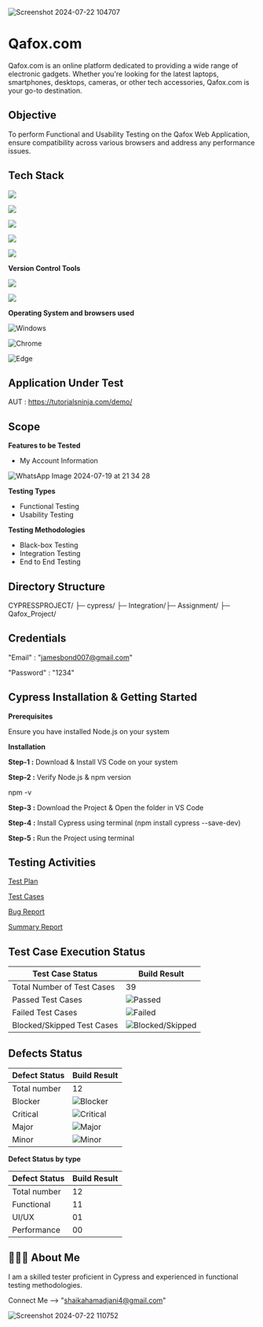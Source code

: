 
![Screenshot 2024-07-22 104707](https://github.com/user-attachments/assets/7f79bfaa-6004-4484-88e3-47a041aa22d3)

# Qafox.com

Qafox.com is an online platform dedicated to providing a wide range of electronic gadgets. Whether you're looking for the latest laptops, smartphones, desktops, cameras, or other tech accessories, Qafox.com is your go-to destination.


## Objective
To perform Functional and Usability Testing on the Qafox Web Application, ensure compatibility across various browsers and address any performance issues.
## Tech Stack
![](https://img.shields.io/badge/Cypress-17202C?logo=cypress&logoColor=white&style=flat)

![](https://img.shields.io/badge/Node.js-43853D?logo=node.js&logoColor=white&style=flat)

![](https://img.shields.io/badge/JavaScript-F7DF1E?logo=javascript&logoColor=white&style=flat)

![](https://img.shields.io/badge/HTML-E34F26?logo=html5&logoColor=white&style=flat)

![](https://img.shields.io/badge/CSS-1572B6?logo=css3&logoColor=white&style=flat)

**Version Control Tools**

![](https://img.shields.io/badge/Git-F05032?logo=git&logoColor=white&style=flat)

![](https://img.shields.io/badge/GitHub-181717?logo=github&logoColor=white&style=flat)

**Operating System and browsers used**

![Windows](https://img.shields.io/badge/Windows-00ADEF?logo=windows&logoColor=white&style=flat)

![Chrome](https://img.shields.io/badge/Chrome-4285F4?logo=google-chrome&logoColor=white&style=flat)

![Edge](https://img.shields.io/badge/Edge-5C2D91?logo=microsoft-edge&logoColor=white&style=flat)




## Application Under Test
AUT : https://tutorialsninja.com/demo/
## Scope
**Features to be Tested**

- My Account Information

![WhatsApp Image 2024-07-19 at 21 34 28](https://github.com/user-attachments/assets/6c7859ef-24d3-4623-b160-ef4f116acd6e)

**Testing Types**

- Functional Testing
- Usability Testing

**Testing Methodologies**

- Black-box Testing
- Integration Testing
- End to End Testing




## Directory Structure
CYPRESSPROJECT/ ├─ cypress/ ├─ Integration/├─ Assignment/ ├─ Qafox_Project/
## Credentials
"Email" : "jamesbond007@gmail.com"

"Password" : "1234"
## Cypress Installation & Getting Started

**Prerequisites**

Ensure you have installed Node.js on your system

**Installation**

**Step-1 :** Download & Install VS Code on your system

**Step-2 :** Verify Node.js & npm version 

npm -v

**Step-3 :** Download the Project & Open the folder in VS Code

**Step-4 :** Install Cypress using terminal (npm install cypress --save-dev)

**Step-5 :** Run the Project using terminal

## Testing Activities

[Test Plan](https://docs.google.com/document/d/1zd-iJ4qbOCub2Akjz5xCOgsxmzfAnNdfzbnsnCI3h-E/edit?usp=sharing)

[Test Cases ](https://docs.google.com/spreadsheets/d/17zBkeIxIoAwVeN3DOithUHVJsub6SpJz/edit?usp=sharing&ouid=115942865281776832414&rtpof=true&sd=true)

[Bug Report](https://docs.google.com/spreadsheets/d/13MWMym1XoZ9n4RHOIFa2m1f_WufGDqAA/edit?usp=sharing&ouid=115942865281776832414&rtpof=true&sd=true)

[Summary Report](https://docs.google.com/document/d/1gSBNJ0BFo8XMbQboxaGnKv02Y46IEibZ/edit?usp=sharing&ouid=115942865281776832414&rtpof=true&sd=true)

## Test Case Execution Status
| Test Case Status            | Build Result        |
|-----------------------------|---------------------|
| Total Number of Test Cases  | 39                  |
| Passed Test Cases           | ![Passed](https://img.shields.io/badge/-27-green) |
| Failed Test Cases           | ![Failed](https://img.shields.io/badge/-12-red) |
| Blocked/Skipped Test Cases  | ![Blocked/Skipped](https://img.shields.io/badge/-00-yellow) |

## Defects Status

| Defect Status   | Build Result |        
|-----------------|--------------|
| Total number    | 12           |                  
| Blocker         | ![Blocker](https://img.shields.io/badge/-00-null) |
| Critical        | ![Critical](https://img.shields.io/badge/-11-red) |
| Major           | ![Major](https://img.shields.io/badge/-01-yellow) |
| Minor           | ![Minor](https://img.shields.io/badge/-00-green) |   

**Defect Status by type**

| Defect Status   | Build Result |        
|-----------------|--------------|
| Total number    | 12 |                 |          
| Functional      | 11 |
| UI/UX           | 01 |
| Performance     | 00 |   

## 🙋🏻‍♂️ About Me

I am a skilled tester proficient in Cypress and experienced in functional testing methodologies.

Connect Me --> "shaikahamadjani4@gmail.com"

![Screenshot 2024-07-22 110752](https://github.com/user-attachments/assets/ceaeaeaa-5c6c-46a1-ac08-4fcb417b5ba1)


